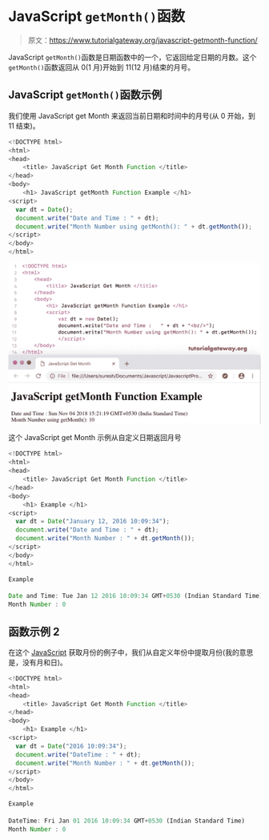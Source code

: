 # JavaScript `getMonth()`函数

> 原文：<https://www.tutorialgateway.org/javascript-getmonth-function/>

JavaScript `getMonth()`函数是日期函数中的一个，它返回给定日期的月数。这个`getMonth()`函数返回从 0(1 月)开始到 11(12 月)结束的月号。

## JavaScript `getMonth()`函数示例

我们使用 JavaScript get Month 来返回当前日期和时间中的月号(从 0 开始，到 11 结束)。

```js
<!DOCTYPE html>
<html>
<head>
    <title> JavaScript Get Month Function </title>
</head>
<body>
    <h1> JavaScript getMonth Function Example </h1>
<script>
  var dt = Date();  
  document.write("Date and Time : " + dt);
  document.write("Month Number using getMonth(): " + dt.getMonth());
</script>
</body>
</html>
```

![JavaScript getMonth Function 1](img/b95c86c2f8c94588ef9c48d43f341d4d.png)

这个 JavaScript get Month 示例从自定义日期返回月号

```js
<!DOCTYPE html>
<html>
<head>
    <title> JavaScript Get Month Function </title>
</head>
<body>
    <h1> Example </h1>
<script>
  var dt = Date("January 12, 2016 10:09:34");
  document.write("Date and Time : " + dt);
  document.write("Month Number : " + dt.getMonth());
</script>
</body>
</html>
```

```js
Example

Date and Time: Tue Jan 12 2016 10:09:34 GMT+0530 (Indian Standard Time)
Month Number : 0
```

## 函数示例 2

在这个 [JavaScript](https://www.tutorialgateway.org/javascript/) 获取月份的例子中，我们从自定义年份中提取月份(我的意思是，没有月和日)。

```js
<!DOCTYPE html>
<html>
<head>
    <title> JavaScript Get Month Function </title>
</head>
<body>
    <h1> Example </h1>
<script>
  var dt = Date("2016 10:09:34");
  document.write("DateTime : " + dt);
  document.write("Month Number : " + dt.getMonth());
</script>
</body>
</html>
```

```js
Example

DateTime: Fri Jan 01 2016 10:09:34 GMT+0530 (Indian Standard Time)
Month Number : 0
```